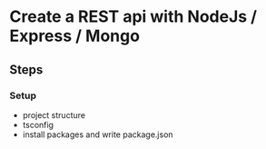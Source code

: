 # Create a REST api with NodeJs / Express / Mongo

## Steps

### Setup

- project structure
- tsconfig
- install packages and write package.json
